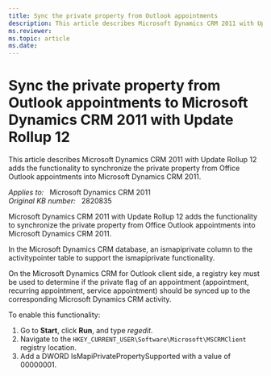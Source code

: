 ```yaml
---
title: Sync the private property from Outlook appointments
description: This article describes Microsoft Dynamics CRM 2011 with Update Rollup 12 adds the functionality to synchronize the private property from Office Outlook appointments into Microsoft Dynamics CRM 2011.
ms.reviewer: 
ms.topic: article
ms.date: 
---
```

# Sync the private property from Outlook appointments to Microsoft Dynamics CRM 2011 with Update Rollup 12

This article describes Microsoft Dynamics CRM 2011 with Update Rollup 12 adds the functionality to synchronize the private property from Office Outlook appointments into Microsoft Dynamics CRM 2011.

_Applies to:_ &nbsp; Microsoft Dynamics CRM 2011  
_Original KB number:_ &nbsp; 2820835

Microsoft Dynamics CRM 2011 with Update Rollup 12 adds the functionality to synchronize the private property from Office Outlook appointments into Microsoft Dynamics CRM 2011.

In the Microsoft Dynamics CRM database, an ismapiprivate column to the activitypointer table to support the ismapiprivate functionality.

On the Microsoft Dynamics CRM for Outlook client side, a registry key must be used to determine if the private flag of an appointment (appointment, recurring appointment, service appointment) should be synced up to the corresponding Microsoft Dynamics CRM activity.

To enable this functionality:

1. Go to **Start**, click **Run**, and type *regedit*.
1. Navigate to the `HKEY_CURRENT_USER\Software\Microsoft\MSCRMClient` registry location.
1. Add a DWORD IsMapiPrivatePropertySupported with a value of 00000001.
